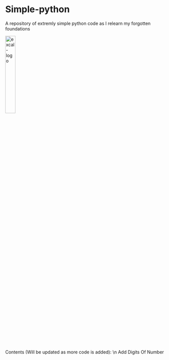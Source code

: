 # Simple-python
A repository of extremly simple python code as I relearn my forgotten foundations

<img src="https://user-images.githubusercontent.com/91800528/180815037-32aca979-c0f5-4905-a6c3-3c86be7d2ec7.png" alt="excal-logo" width="25%"/>

Contents (Will be updated as more code is added): \n
  Add Digits Of Number
  

